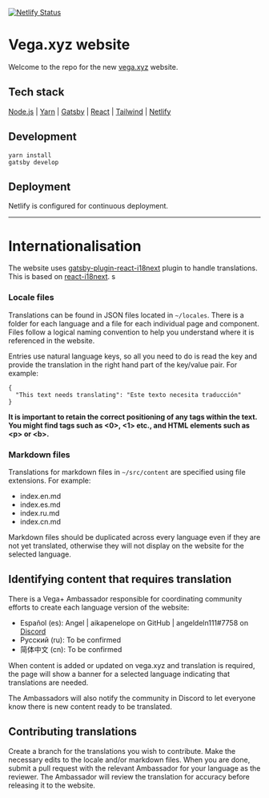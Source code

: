 [![Netlify Status](https://api.netlify.com/api/v1/badges/300c8347-d327-4192-a819-b49a684e06df/deploy-status)](https://app.netlify.com/sites/vega/deploys)

# Vega.xyz website

Welcome to the repo for the new [vega.xyz](https://vega.xyz) website.

## Tech stack

[Node.js](https://nodejs.org/) | [Yarn](https://yarnpkg.com/) | [Gatsby](https://www.gatsbyjs.com/) | [React](https://reactjs.org/) | [Tailwind](https://tailwindcss.com/) | [Netlify](https://www.netlify.com/)

## Development

```
yarn install
gatsby develop
```

## Deployment

Netlify is configured for continuous deployment.

---

# Internationalisation

The website uses [gatsby-plugin-react-i18next](https://github.com/microapps/gatsby-plugin-react-i18next) plugin to handle translations. This is based on [react-i18next](https://react.i18next.com/).
s
### Locale files

Translations can be found in JSON files located in `~/locales`. There is a folder for each language and a file for each individual page and component. Files follow a logical naming convention to help you understand where it is referenced in the website.

Entries use natural language keys, so all you need to do is read the key and provide the translation in the right hand part of the key/value pair. For example:

```
{
  "This text needs translating": "Este texto necesita traducción"
}
```

**It is important to retain the correct positioning of any tags within the text. You might find tags such as <0>, <1> etc., and HTML elements such as &lt;p&gt; or &lt;b&gt;.**

### Markdown files

Translations for markdown files in `~/src/content` are specified using file extensions. For example:

- index.en.md
- index.es.md
- index.ru.md
- index.cn.md

Markdown files should be duplicated across every language even if they are not yet translated, otherwise they will not display on the website for the selected language.

## Identifying content that requires translation

There is a Vega+ Ambassador responsible for coordinating community efforts to create each language version of the website:

- Español (es): Angel | aikapenelope on GitHub | angeldeln111#7758 on [Discord](https://vega.xyz/discord)
- Pусский (ru): To be confirmed
- 简体中文 (cn): To be confirmed

When content is added or updated on vega.xyz and translation is required, the page will show a banner for a selected language indicating that translations are needed.

The Ambassadors will also notify the community in Discord to let everyone know there is new content ready to be translated.

## Contributing translations

Create a branch for the translations you wish to contribute. Make the necessary edits to the locale and/or markdown files. When you are done, submit a pull request with the relevant Ambassador for your language as the reviewer. The Ambassador will review the translation for accuracy before releasing it to the website.
